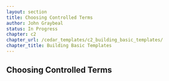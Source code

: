 ```yaml
---
layout: section
title: Choosing Controlled Terms
author: John Graybeal
status: In Progress
chapter: c2
chapter_url: /cedar_templates/c2_building_basic_templates/
chapter_title: Building Basic Templates
---
```


## Choosing Controlled Terms